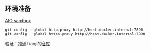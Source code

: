 ## 环境准备
[AIO sandbox](https://sandbox.agent-infra.com/zh/)

```
git config --global http.proxy http://host.docker.internal:7890
git config --global https.proxy http://host.docker.internal:7890
```
验证：跑通Tianji的[仓库](https://github.com/SocialAI-tianji/Tianji)
